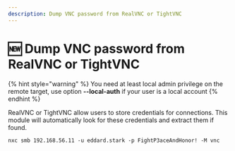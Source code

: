 ```yaml
---
description: Dump VNC password from RealVNC or TightVNC
---
```


# 🆕 Dump VNC password from RealVNC or TightVNC

{% hint style="warning" %}
You need at least local admin privilege on the remote target, use option **--local-auth** if your user is a local account
{% endhint %}

RealVNC or TightVNC allow users to store credentials for connections. This module will automatically look for these credentials and extract them if found.

```
nxc smb 192.168.56.11 -u eddard.stark -p FightP3aceAndHonor! -M vnc
```
